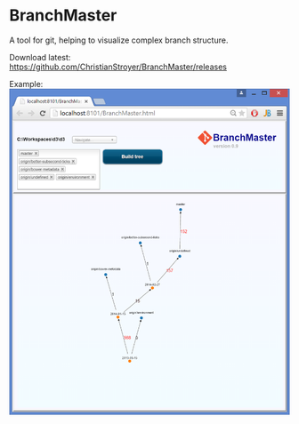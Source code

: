 # BranchMaster
A tool for git, helping to visualize complex branch structure.

Download latest: https://github.com/ChristianStroyer/BranchMaster/releases

Example:
![Main screen](/BranchMaster/assets/branchmaster_screen_01.png)
